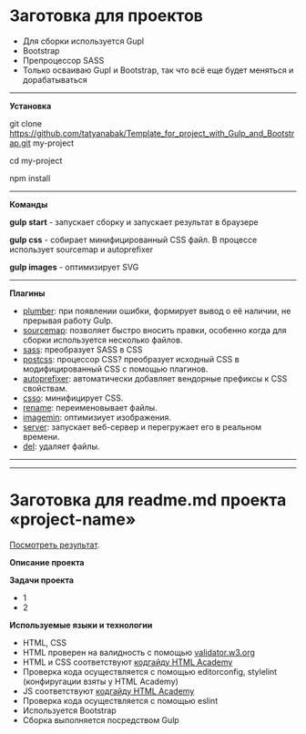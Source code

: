 # Заготовка для проектов

* Для сборки используется Gupl
* Bootstrap
* Препроцессор SASS
* Только осваиваю Gupl и Bootstrap, так что всё еще будет меняться и дорабатываться
---
**Установка**

git clone https://github.com/tatyanabak/Template_for_project_with_Gulp_and_Bootstrap.git my-project

cd my-project

npm install

---
**Команды**

**gulp start** - запускает сборку и запускает результат в браузере

**gulp css** - собирает минифицированный CSS файл. В процессе использует sourcemap и autoprefixer

**gulp images** - оптимизирует SVG

---
**Плагины**

* [plumber](https://www.npmjs.com/package/gulp-plumber): при появлении ошибки, формирует вывод о её наличии, не прерывая работу Gulp.
* [sourcemap](https://www.npmjs.com/package/gulp-sourcemaps): позволяет быстро вносить правки, особенно когда для сборки используется несколько файлов.
* [sass](https://www.npmjs.com/package/gulp-sass): преобразует SASS в CSS
* [postcss](https://www.npmjs.com/package/gulp-postcss): процессор CSS? преобразует исходный CSS в модифицированный CSS с помощью плагинов.
* [autoprefixer](https://www.npmjs.com/package/autoprefixer): автоматически добавляет вендорные префиксы к CSS свойствам.
* [csso](https://www.npmjs.com/package/gulp-csso): минифицирует CSS.
* [rename](https://www.npmjs.com/package/gulp-rename): переименовывает файлы.
* [imagemin](https://www.npmjs.com/package/gulp-imagemin): оптимизиует изображения.
* [server](https://www.npmjs.com/package/browser-sync): запускает веб-сервер и перегружает его в реальном времени.
* [del](https://www.npmjs.com/package/del): удаляет файлы.
---
---
# Заготовка для readme.md проекта «project-name»
[Посмотреть результат](https://tatyanabak.github.io/project-name/).

**Описание проекта**

**Задачи проекта**
* 1
* 2

**Используемые языки и технологии**
* HTML, CSS
* HTML проверен на валидность с помощью [validator.w3.org](https://validator.w3.org/)
* HTML и CSS соответствуют [кодгайду HTML Academy](https://codeguide.academy/html-css.html)
* Проверка кода осуществляется с помощью editorconfig, stylelint (конфиругации взяты у HTML Academy)
* JS соответствуют [кодгайду HTML Academy](https://codeguide.academy/javascript.html)
* Проверка кода осуществляется с помощью eslint
* Используется Bootstrap
* Сборка выполняется посредством Gulp
